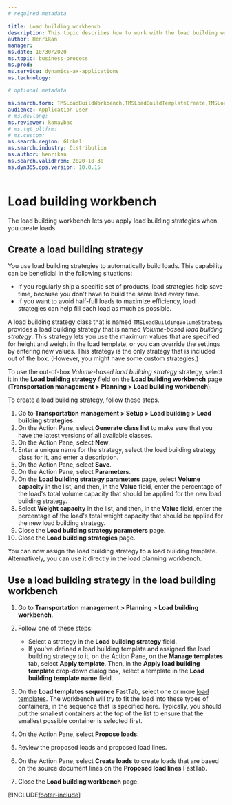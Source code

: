 ```yaml
--- 
# required metadata 
 
title: Load building workbench
description: This topic describes how to work with the load building workbench.
author: Henrikan
manager:  
ms.date: 10/30/2020
ms.topic: business-process 
ms.prod:  
ms.service: dynamics-ax-applications 
ms.technology:  
 
# optional metadata 
 
ms.search.form: TMSLoadBuildWorkbench,TMSLoadBuildTemplateCreate,TMSLoadBuildStrategy,TMSLoadBuildTemplateApply
audience: Application User 
# ms.devlang:  
ms.reviewer: kamaybac
# ms.tgt_pltfrm:  
# ms.custom:  
ms.search.region: Global
ms.search.industry: Distribution
ms.author: henrikan
ms.search.validFrom: 2020-10-30
ms.dyn365.ops.version: 10.0.15
---
```

# Load building workbench

The load building workbench lets you apply load building strategies when you create loads.

## Create a load building strategy

You use load building strategies to automatically build loads. This capability can be beneficial in the following situations:

- If you regularly ship a specific set of products, load strategies help save time, because you don't have to build the same load every time.
- If you want to avoid half-full loads to maximize efficiency, load strategies can help fill each load as much as possible.

A load building strategy class that is named `TMSLoadBuildingVolumeStrategy` provides a load building strategy that is named *Volume-based load building strategy*. This strategy lets you use the maximum values that are specified for height and weight in the load template, or you can override the settings by entering new values. This strategy is the only strategy that is included out of the box. (However, you might have some custom strategies.)

To use the out-of-box *Volume-based load building strategy* strategy, select it in the **Load building strategy** field on the **Load building workbench** page (**Transportation management &gt; Planning &gt; Load building workbench**).

To create a load building strategy, follow these steps.

1. Go to **Transportation management &gt; Setup &gt; Load building &gt; Load building strategies**.
1. On the Action Pane, select **Generate class list** to make sure that you have the latest versions of all available classes.
1. On the Action Pane, select **New**.
1. Enter a unique name for the strategy, select the load building strategy class for it, and enter a description.
1. On the Action Pane, select **Save**.
1. On the Action Pane, select **Parameters**.
1. On the **Load building strategy parameters** page, select **Volume capacity** in the list, and then, in the **Value** field, enter the percentage of the load's total volume capacity that should be applied for the new load building strategy.
1. Select **Weight capacity** in the list, and then, in the **Value** field, enter the percentage of the load's total weight capacity that should be applied for the new load building strategy.
1. Close the **Load building strategy parameters** page.
1. Close the **Load building strategies** page.

You can now assign the load building strategy to a load building template. Alternatively, you can use it directly in the load planning workbench.

## Use a load building strategy in the load building workbench

1. Go to **Transportation management &gt; Planning &gt; Load building workbench**.
1. Follow one of these steps:

    - Select a strategy in the **Load building strategy** field.
    - If you've defined a load building template and assigned the load building strategy to it, on the Action Pane, on the **Manage templates** tab, select **Apply template**. Then, in the **Apply load building template** drop-down dialog box, select a template in the **Load building template name** field.

1. On the **Load templates sequence** FastTab, select one or more [load templates](load-template.md). The workbench will try to fit the load into these types of containers, in the sequence that is specified here. Typically, you should put the smallest containers at the top of the list to ensure that the smallest possible container is selected first.
1. On the Action Pane, select **Propose loads**.
1. Review the proposed loads and proposed load lines.
1. On the Action Pane, select **Create loads** to create loads that are based on the source document lines on the **Proposed load lines** FastTab.
1. Close the **Load building workbench** page.


[!INCLUDE[footer-include](../../../includes/footer-banner.md)]